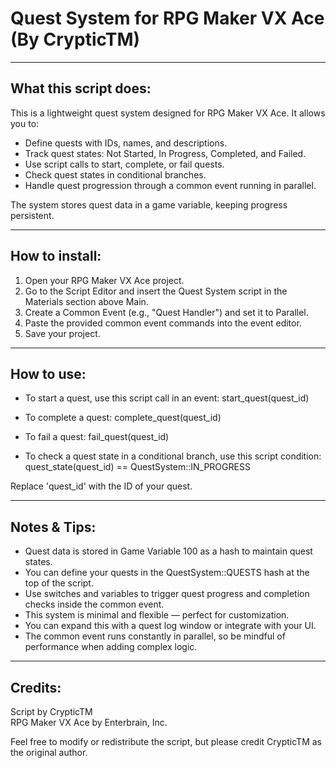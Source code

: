 # Quest System for RPG Maker VX Ace (By CrypticTM)

-----------------------
What this script does:
-----------------------
This is a lightweight quest system designed for RPG Maker VX Ace.
It allows you to:

- Define quests with IDs, names, and descriptions.
- Track quest states: Not Started, In Progress, Completed, and Failed.
- Use script calls to start, complete, or fail quests.
- Check quest states in conditional branches.
- Handle quest progression through a common event running in parallel.

The system stores quest data in a game variable, keeping progress persistent.

-----------------------
How to install:
-----------------------
1. Open your RPG Maker VX Ace project.
2. Go to the Script Editor and insert the Quest System script in the Materials section above Main.
3. Create a Common Event (e.g., "Quest Handler") and set it to Parallel.
4. Paste the provided common event commands into the event editor.
5. Save your project.

-----------------------
How to use:
-----------------------
- To start a quest, use this script call in an event:
  start_quest(quest_id)

- To complete a quest:
  complete_quest(quest_id)

- To fail a quest:
  fail_quest(quest_id)

- To check a quest state in a conditional branch, use this script condition:
  quest_state(quest_id) == QuestSystem::IN_PROGRESS

Replace 'quest_id' with the ID of your quest.

-----------------------
Notes & Tips:
-----------------------
- Quest data is stored in Game Variable 100 as a hash to maintain quest states.
- You can define your quests in the QuestSystem::QUESTS hash at the top of the script.
- Use switches and variables to trigger quest progress and completion checks inside the common event.
- This system is minimal and flexible — perfect for customization.
- You can expand this with a quest log window or integrate with your UI.
- The common event runs constantly in parallel, so be mindful of performance when adding complex logic.

-----------------------
Credits:
-----------------------
Script by CrypticTM  
RPG Maker VX Ace by Enterbrain, Inc.

Feel free to modify or redistribute the script, but please credit CrypticTM as the original author.
